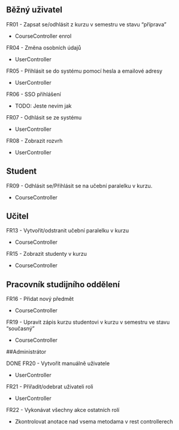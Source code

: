 ## Běžný uživatel

FR01 - Zapsat se/odhlásit z kurzu v semestru ve stavu “příprava”
- CourseController enrol

FR04 - Změna osobních údajů
- UserController 

FR05 - Přihlásit se do systému pomocí hesla a emailové adresy
- UserController

FR06 - SSO přihlášení
- TODO: Jeste nevim jak

FR07 - Odhlásit se ze systému
- UserController

FR08 - Zobrazit rozvrh
- UserController

## Student

FR09 - Odhlásit se/Přihlásit se na učební paralelku v kurzu.
- CourseController

## Učitel

FR13 - Vytvořit/odstranit učební paralelku v kurzu
- CourseController

FR15 - Zobrazit studenty v kurzu
- CourseController

## Pracovník studijního oddělení

FR16 - Přidat nový předmět
- CourseController

FR19 - Upravit zápis kurzu studentovi v kurzu v semestru ve stavu “současný”
- CourseController

##Administrátor

DONE FR20 - Vytvořit manuálně uživatele
- UserController

FR21 - Přiřadit/odebrat uživateli roli
- UserController

FR22 - Vykonávat všechny akce ostatních rolí
- Zkontrolovat anotace nad vsema metodama v rest controllerech

